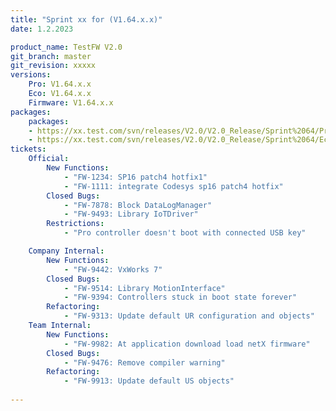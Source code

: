 ```yaml
---
title: "Sprint xx for (V1.64.x.x)"
date: 1.2.2023

product_name: TestFW V2.0
git_branch: master
git_revision: xxxxx
versions:
    Pro: V1.64.x.x
    Eco: V1.64.x.x
    Firmware: V1.64.x.x
packages: 
    packages: 
    - https://xx.test.com/svn/releases/V2.0/V2.0_Release/Sprint%2064/Pro_1.64.6.0_21.9.8.777.seco
    - https://xx.test.com/svn/releases/V2.0/V2.0_Release/Sprint%2064/Eco_1.64.6.0_21.9.8.777.seco
tickets:
    Official:
        New Functions:
            - "FW-1234: SP16 patch4 hotfix1"
            - "FW-1111: integrate Codesys sp16 patch4 hotfix"
        Closed Bugs:
            - "FW-7878: Block DataLogManager"
            - "FW-9493: Library IoTDriver"
        Restrictions:
            - "Pro controller doesn't boot with connected USB key"

    Company Internal:
        New Functions:
            - "FW-9442: VxWorks 7"
        Closed Bugs:
            - "FW-9514: Library MotionInterface"
            - "FW-9394: Controllers stuck in boot state forever"
        Refactoring:
            - "FW-9313: Update default UR configuration and objects"
    Team Internal:
        New Functions:
            - "FW-9982: At application download load netX firmware"
        Closed Bugs:
            - "FW-9476: Remove compiler warning"    
        Refactoring:
            - "FW-9913: Update default US objects"
            
---
```

